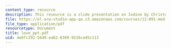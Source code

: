 ```yaml
---
content_type: resource
description: This resource is a slide presentation on Iodine by Christopher Love.
file: https://ol-ocw-studio-app-qa.s3.amazonaws.com/courses/12-091-medical-geology-geochemistry-an-exposure-january-iap-2006/4e0fc2925649ea6283699226ce45c113_love_ppt.pdf
file_type: application/pdf
resourcetype: Document
title: love_ppt.pdf
uid: 4e0fc292-5649-ea62-8369-9226ce45c113
---
```


